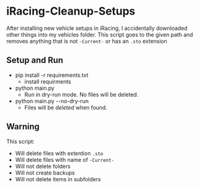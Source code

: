# iRacing-Cleanup-Setups
After installing new vehicle setups in iRacing, I accidentally downloaded other things into my vehicles folder. This script goes to the given path and removes anything that is not `-Current-` or has an `.sto` extension

## Setup and Run
- pip install -r requirements.txt
    - install requirments
- python main.py
    - Run in dry-run mode. No files will be deleted.
- python main.py --no-dry-run
    - Files will be *deleted* when found.

## Warning
This script:
- Will delete files with extention `.sto`
- Will delete files with name of `-Current-`
- Will not delete folders
- Will not create backups
- Will not delete items in subfolders